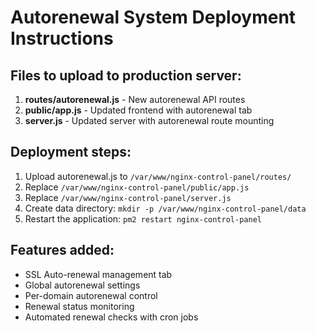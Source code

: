 # Autorenewal System Deployment Instructions

## Files to upload to production server:

1. **routes/autorenewal.js** - New autorenewal API routes
2. **public/app.js** - Updated frontend with autorenewal tab
3. **server.js** - Updated server with autorenewal route mounting

## Deployment steps:

1. Upload autorenewal.js to `/var/www/nginx-control-panel/routes/`
2. Replace `/var/www/nginx-control-panel/public/app.js`
3. Replace `/var/www/nginx-control-panel/server.js`
4. Create data directory: `mkdir -p /var/www/nginx-control-panel/data`
5. Restart the application: `pm2 restart nginx-control-panel`

## Features added:
- SSL Auto-renewal management tab
- Global autorenewal settings
- Per-domain autorenewal control
- Renewal status monitoring
- Automated renewal checks with cron jobs

